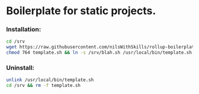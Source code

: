 # Boilerplate for static projects.

### Installation:

```bash
cd /srv 
wget https://raw.githubusercontent.com/nilsWithSkills/rollup-boilerplate/master/template.sh
chmod 764 template.sh && ln -s /srv/blah.sh /usr/local/bin/template.sh
```

### Uninstall:

```bash
unlink /usr/local/bin/template.sh
cd /srv && rm -f template.sh
```
